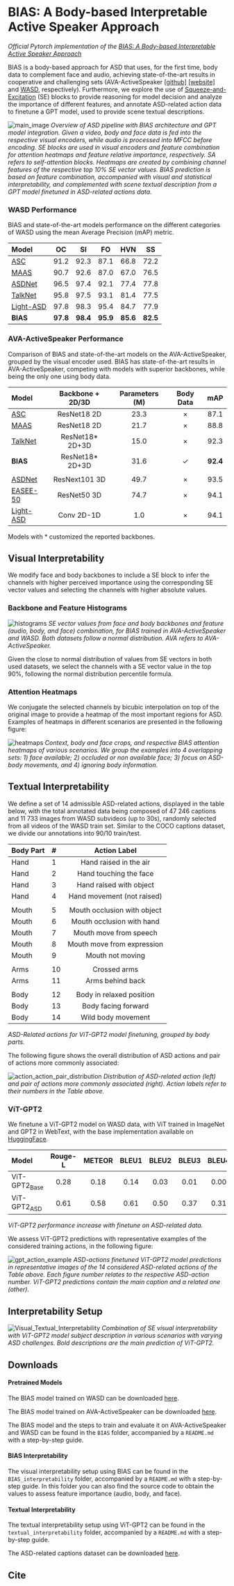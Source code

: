 # BIAS: A Body-based Interpretable Active Speaker Approach

*Official Pytorch implementation of the [BIAS: A Body-based Interpretable Active Speaker Approach](https://arxiv.org/abs/2412.05150)*

BIAS is a body-based approach for ASD that uses, for the first time, body data to complement face and audio, achieving state-of-the-art results in cooperative and challenging sets (AVA-ActiveSpeaker [\[github\]](https://github.com/cvdfoundation/ava-dataset) [\[website\]](https://research.google.com/ava/download.html#ava_active_speaker_download) and [WASD](https://tiago-roxo.github.io/WASD/), respectively). Furthermore, we explore the use of [Squeeze-and-Excitation](https://openaccess.thecvf.com/content_cvpr_2018/papers/Hu_Squeeze-and-Excitation_Networks_CVPR_2018_paper.pdf) (SE) blocks to provide reasoning for model decision and analyze the importance of different features, and annotate ASD-related action data to finetune a GPT model, used to provide scene textual descriptions.


![main_image](images/main_image.png)
*Overview of ASD pipeline with BIAS architecture and GPT model integration. Given a video, body and face data is fed into the respective visual encoders, while audio is processed into MFCC before encoding. SE blocks are used in visual encoders and feature combination for attention heatmaps and feature relative importance, respectively. SA refers to self-attention blocks. Heatmaps are created by combining channel features of the respective top 10% SE vector values. BIAS prediction is based on feature combination, accompanied with visual and statistical interpretability, and complemented with scene textual description from a GPT model finetuned in ASD-related actions data.*

### WASD Performance

BIAS and state-of-the-art models performance on the different categories of WASD using the mean Average Precision (mAP) metric.

| Model                                                        | OC        | SI        | FO        | HVN       | SS        |
|:-------------------------------------------------------------|:---------:|:---------:|:---------:|:---------:|:---------:|
| [ASC](https://github.com/fuankarion/active-speakers-context) | 91.2      | 92.3      | 87.1      | 66.8      | 72.2      |
| [MAAS](https://github.com/fuankarion/MAAS)                   | 90.7      | 92.6      | 87.0      | 67.0      | 76.5      |
| [ASDNet](https://github.com/okankop/ASDNet)                  | 96.5      | 97.4      | 92.1      | 77.4      | 77.8      |
| [TalkNet](https://github.com/TaoRuijie/TalkNet-ASD)          | 95.8      | 97.5      | 93.1      | 81.4      | 77.5      |
| [Light-ASD](https://github.com/Junhua-Liao/Light-ASD)        | 97.8      | 98.3      | 95.4      | 84.7      | 77.9      |
| **BIAS**                                                     | **97.8**  | **98.4**  | **95.9**  | **85.6**  | **82.5**  |


### AVA-ActiveSpeaker Performance

Comparison of BIAS and state-of-the-art models on the AVA-ActiveSpeaker, grouped by the visual encoder used. BIAS has state-of-the-art results in AVA-ActiveSpeaker, competing with models with superior backbones, while being the only one using body data. 

| Model                                                        | Backbone + 2D/3D | Parameters (M) | Body Data    | mAP        |
|:-------------------------------------------------------------|:----------------:|:--------------:|:------------:|:----------:|
| [ASC](https://github.com/fuankarion/active-speakers-context) | ResNet18 2D      | 23.3           | ×            | 87.1       |
| [MAAS](https://github.com/fuankarion/MAAS)                   | ResNet18 2D      | 21.7           | ×            | 88.8       |
| [TalkNet](https://github.com/TaoRuijie/TalkNet-ASD)          | ResNet18* 2D+3D  | 15.0           | ×            | 92.3       |
| **BIAS**                                                     | ResNet18* 2D+3D  | 31.6           | ✓            | **92.4**   |
|                                                              |                  |                |              |            |
| [ASDNet](https://github.com/okankop/ASDNet)                  | ResNext101 3D    | 49.7           | ×            | 93.5       |
| [EASEE-50](https://arxiv.org/pdf/2203.14250v2.pdf)           | ResNet50 3D      | 74.7           | ×            | 94.1       |
| [Light-ASD](https://github.com/Junhua-Liao/Light-ASD)        | Conv 2D-1D       | 1.0            | ×            | 94.1       |

Models with \* customized the reported backbones.



## Visual Interpretability

We modify face and body backbones to include a SE block to infer the channels with higher perceived importance using the corresponding SE vector values and selecting the channels with higher absolute values. 

### Backbone and Feature Histograms

![histograms](images/Backbones_Features_Histograms_Horizontal.png)
*SE vector values from face and body backbones and feature (audio, body, and face) combination, for BIAS trained in AVA-ActiveSpeaker and WASD. Both datasets follow a normal distribution. AVA refers to AVA-ActiveSpeaker.*

Given the close to normal distribution of values from SE vectors in both used datasets, we select the channels with a SE vector value in the top 90%, following the normal distribution percentile formula.

### Attention Heatmaps

We conjugate the selected channels by bicubic interpolation on top of the original image to provide a heatmap of the most important regions for ASD. Examples of heatmaps in different scenarios are presented in the following figure:

![heatmaps](images/Body_Heatmap_v2.png)
*Context, body and face crops, and respective BIAS attention heatmaps of various scenarios. We group the examples into 4 overlapping sets: 1) face available; 2) occluded or non available face; 3) focus on ASD-body movements, and 4) ignoring body information.*



## Textual Interpretability

We define a set of 14 admissible ASD-related actions, displayed in the table below, with the total annotated data being composed of 47 246 captions and 11 733 images from WASD subvideos (up to 30s), randomly selected from all videos of the WASD train set. Similar to the COCO captions dataset, we divide our annotations into 90/10 train/test.

| Body Part    | #         | Action Label                |
|:-------------|:----------|:---------------------------:|
| Hand         | 1         | Hand raised in the air      |
| Hand         | 2         | Hand touching the face      |
| Hand         | 3         | Hand raised with object     |
| Hand         | 4         | Hand movement (not raised)  |
|              |           |                             |
| Mouth        | 5         | Mouth occlusion with object |
| Mouth        | 6         | Mouth occlusion with hand   |
| Mouth        | 7         | Mouth move from speech      |
| Mouth        | 8         | Mouth move from expression  |
| Mouth        | 9         | Mouth not moving            |
|              |           |                             |
| Arms         | 10        | Crossed arms                |
| Arms         | 11        | Arms behind back            |
|              |           |                             |
| Body         | 12        | Body in relaxed position    |
| Body         | 13        | Body facing forward         |
| Body         | 14        | Wild body movement          |

*ASD-Related actions for ViT-GPT2 model finetuning, grouped by body parts.*

The following figure shows the overall distribution of ASD actions and pair of actions more commonly associated:

![action_action_pair_distribution](images/action_action_pair_distribution.png)
*Distribution of ASD-related action (left) and pair of actions more commonly associated (right). Action labels refer to their numbers in the Table above.*

### ViT-GPT2

We finetune a ViT-GPT2 model on WASD data, with ViT trained in ImageNet and GPT2 in WebText, with the base implementation available on [HuggingFace](https://huggingface.co/nlpconnect/vit-gpt2-image-captioning). 

| Model                   | Rouge-L   | METEOR    | BLEU1     | BLEU2     | BLEU3     | BLEU4     |
|:------------------------|:---------:|:---------:|:---------:|:---------:|:---------:|:---------:|
| ViT-GPT2<sub>Base</sub> | 0.28      | 0.18      | 0.14      | 0.03      | 0.01      | 0.00      |
| ViT-GPT2<sub>ASD</sub>  | 0.61      | 0.58      | 0.61      | 0.50      | 0.37      | 0.31      |

*ViT-GPT2 performance increase with finetune on ASD-related data.*

We assess ViT-GPT2 predictions with representative examples of the considered training actions, in the following figure:

![gpt_action_example](images/gpt_action_example.png)
*ASD-actions finetuned ViT-GPT2 model predictions in representative images of the 14 considered ASD-related actions of the Table above. Each figure number relates to the respective ASD-action number. ViT-GPT2 predictions contain the main caption and a related one (other).*



## Interpretability Setup

![Visual_Textual_Interpretability](images/Visual_Textual_Interpretability.png)
*Combination of SE visual interpretability with ViT-GPT2 model subject description in various scenarios with varying ASD challenges. Bold descriptions are the main prediction of ViT-GPT2.*



## Downloads

#### Pretrained Models

The BIAS model trained on WASD can be downloaded [here](https://drive.google.com/file/d/1emfDPgBAfQGNwMsnW4E6Tduxq2OYyKsB/view?usp=share_link).

The BIAS model trained on AVA-ActiveSpeaker can be downloaded [here](https://drive.google.com/file/d/1HqX6Fgfjz0hfgfmOjdqQ0c0LmPI1oE1Q/view?usp=share_link).

The BIAS model and the steps to train and evaluate it on AVA-ActiveSpeaker and WASD can be found in the `BIAS` folder, accompanied by a `README.md` with a step-by-step guide.

#### BIAS Interpretability

The visual interpretability setup using BIAS can be found in the `BIAS_interpretability` folder, accompanied by a `README.md` with a step-by-step guide. In this folder you can also find the source code to obtain the values to assess feature importance (audio, body, and face). 

#### Textual Interpretability

The textual interpretability setup using ViT-GPT2 can be found in the `textual_interpretability` folder, accompanied by a `README.md` with a step-by-step guide.

The ASD-related captions dataset can be downloaded [here](https://drive.google.com/file/d/1quJtGrFX4mS2DngIQt5dR14uDUZ0gG7M/view?usp=share_link). 



## Cite

```bibtex

```
